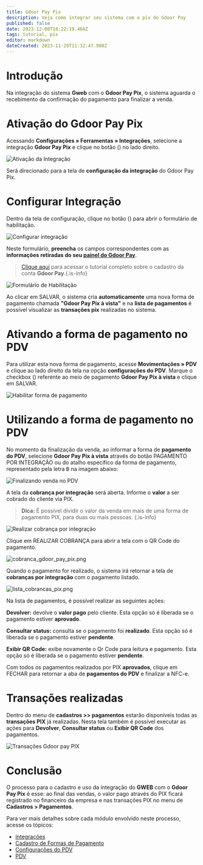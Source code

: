 ```yaml
---
title: Gdoor Pay Pix
description: Veja como integrar seu sistema com o pix do Gdoor Pay
published: false
date: 2023-12-08T18:22:19.468Z
tags: tutorial, pix
editor: markdown
dateCreated: 2023-11-29T11:32:47.988Z
---
```


# Introdução

Na integração do sistema **Gweb** com o **Gdoor Pay Pix**, o sistema aguarda o recebimento da confirmação do pagamento para finalizar a venda.

# Ativação do Gdoor Pay Pix
Acessando **Configurações » Ferramentas » Integrações**, selecione a integração **Gdoor Pay Pix** e clique no botão (<em class="mdi mdi-cog"></em>) no lado direito.

![Ativação da Integração](/config/ferramentas/gdoor_pay_pix/ativacao_da_integracao.png)

Será direcionado para a tela de **configuração da integração** do Gdoor Pay Pix.

# Configurar Integração

Dentro da tela de configuração, clique no botão (<em class="mdi mdi-plus"></em>) para abrir o formulário de habilitação.

![Configurar integração](/config/ferramentas/gdoor_pay_pix/configurar_integracao_botao.png)

Neste formulário, **preencha** os campos correspondentes com as **informações retiradas do seu [painel do Gdoor Pay](https://hom-gdoorpay.gdoor.com.br/register)**.

>[Clique aqui](https://help.gdoorweb.com.br/pt-br/ferramentas/integracoes/gdoorpay) para acessar o tutorial completo sobre o cadastro da conta **Gdoor Pay**.{.is-info}

![Formulário de Habilitação](/config/ferramentas/gdoor_pay_pix/formulario_habilitacao.png)

Ao clicar em <span class="mat-button mat-accent">SALVAR</span>, o sistema cria **automaticamente** uma nova forma de pagamento chamada **"Gdoor Pay Pix à vista"** e na **lista de pagamentos** é possível visualizar as **transações pix** realizadas no sistema.

# Ativando a forma de pagamento no PDV

Para utilizar esta nova forma de pagamento, acesse **Movimentações » PDV** e clique ao lado direito da tela na opção **configurações do PDV**. Marque o checkbox (<em class="mdi mdi-checkbox-marked"></em>) referente ao meio de pagamento **Gdoor Pay Pix à vista** e clique em <span class="mat-button mat-accent">SALVAR</span>.

![Habilitar forma de pagamento](/config/ferramentas/gdoor_pay_pix/configuracoes_do_pdv_habilitar.png)

# Utilizando a forma de pagamento no PDV


No momento da finalização da venda, ao informar a forma de **pagamento do PDV**, selecione **Gdoor Pay Pix à vista** através do botão <span class="mat-button"><em class="mdi mdi-cash"></em> PAGAMENTO POR INTEGRAÇÃO</span> ou do atalho específico da forma de pagamento, representado pela letra <kbd>B</kbd> na imagem abaixo:

![Finalizando venda no PDV](/config/ferramentas/gdoor_pay_pix/finalizando_venda.png)

A tela da **cobrança por integração** será aberta. Informe o **valor** a ser cobrado do cliente via PIX.

> **Dica:**
É possível dividir o valor da venda em mais de uma forma de pagamento PIX, para duas ou mais pessoas.
{.is-info}

![Realizar cobrança por integração](/config/ferramentas/gdoor_pay_pix/pagamento_por_integracao_inicio.png)

Clique em <span class="mat-button">REALIZAR COBRANÇA</span> para abrir a tela com o QR Code do pagamento.

![cobranca_gdoor_pay_pix.png](/config/ferramentas/gdoor_pay_pix/cobranca_gdoor_pay_pix.png)

Quando o pagamento for realizado, o sistema irá retornar a tela de **cobranças por integração** com o pagamento listado.

![lista_cobrancas_pix.png](/config/ferramentas/gdoor_pay_pix/lista_cobrancas_pix.png)

Na lista de pagamentos, é possível realizar as seguintes ações:

**<em class="mdi mdi-block-helper"></em> Devolver:** devolve o **valor pago** pelo cliente. Esta opção só é liberada se o pagamento estiver **aprovado**. 

**<em class="mdi mdi-refresh-circle"></em> Consultar status:** consulta se o pagamento foi **realizado**. Esta opção só é liberada se o pagamento estiver **pendente**.

**<em class="mdi mdi-qrcode"></em> Exibir QR Code:** exibe novamente o Qr Code para leitura e pagamento. Esta opção só é liberada se o pagamento estiver **pendente**.

Com todos os pagamentos realizados por PIX **aprovados**, clique em <span class="mat-button">FECHAR</span> para retornar a aba de **pagamentos do PDV** e finalizar a NFC-e.

# Transações realizadas

Dentro do menu de **cadastros >> pagamentos** estarão disponíveis todas as **transações PIX** já realizadas. Nesta tela também é possível executar as ações para **<em class="mdi mdi-block-helper"></em> Devolver**, **<em class="mdi mdi-refresh-circle"></em> Consultar status** ou **<em class="mdi mdi-qrcode"></em> Exibir QR Code** dos pagamentos.

![Transações Gdoor pay PIX](/config/ferramentas/gdoor_pay_pix/transacoes.png)

# Conclusão
O processo para o cadastro e uso da integração do **GWEB** com o **Gdoor Pay Pix** é esse: ao final das vendas, o valor pago através do PIX ficará registrado no financeiro da empresa e nas transações PIX no menu de **Cadastros > Pagamentos**.

Para ver mais detalhes sobre cada módulo envolvido neste processo, acesse os tópicos:

- [Integrações](/ferramentas/integracoes)
- [Cadastro de Formas de Pagamento](/cadastros/pagamentos)
- [Configurações do PDV](https://help.gdoorweb.com.br/pt-br/movimentos/pdv#configura%C3%A7%C3%B5es-do-pdv)
- [PDV](/movimentos/pdv)